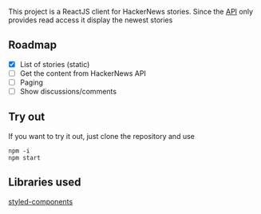 This project is a ReactJS client for HackerNews stories. Since the [API](https://github.com/HackerNews/API) only provides read access
it display the newest stories

## Roadmap
* [x] List of stories (static)
* [ ] Get the content from HackerNews API
* [ ] Paging
* [ ] Show discussions/comments

## Try out 
If you want to try it out, just clone the repository and use

```
npm -i
npm start
```

## Libraries used
[styled-components](www.styled-components.com)